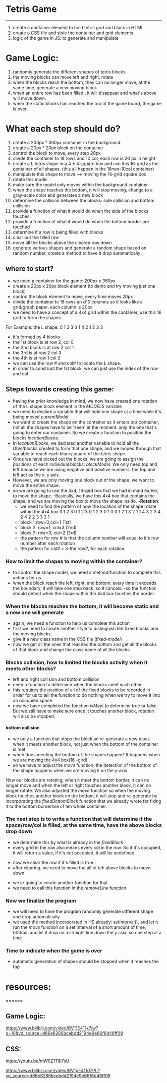 # Tetris Game
------
1. create a container element to hold tetris grid and block in HTML
2. create a CSS file and style the container and grid elements 
3. logic of the game in JS: to generate and manipulate

# Game Logic: 
1. randomly generate the different shapes of tetris blocks
2. the moving blocks can move left and right, rotate
3. when the blocks reach the bottom, they can no longer move, at the same time, generate a new moving block
4. when an entire row has been filled , it will disappear and what's above will move down. 
5. when the static blocks has reached the top of the game board, the game is over. 

# What each step should do?
1. create a 200px * 360px container in the background
2. create a 20px * 20px block on the container 
3. control the block to move, every step 20px
4. divide the container to 18 rows and 10 col, each row is 20 px in height 
5. create a L tetris shape in a 4 * 4 square box and use this 16-grid as the container of all shapes. (this all happen in the 18rwo-10col container)
6. manipulate this shape to move --> moving the 16-grid square box
7. rotate this model
8. make sure the model only moves within the background container
9. when the shape reaches the bottom, it will stop moving, change to a gray-scale color and generates a new block
10. determine the collision between the blocks: side collision and bottom collision
11. provide a function of what it would do when the side of the blocks touches.
12. provide a function of what it would do when the bottom border are touched
13. determine if a row is being filled with blocks 
14. clear out the filled row
15. move all the blocks above the cleared row down
16. generate various shapes and generate a random shape based on random number, create a method to have it drop automatically


## where to start?
- we need a container for the game: 200px x 360px
- create a 20px x 20px block element (to demo and try moving just one block)
- control the block element to move, every time moves 20px
- divide the container to 18 rows an d10 columns so it looks like a grid/graph paper. each column is 20px
- we need to have a concept of a 4x4 grid within the container, use this 16 grid to form the shapes


For Example: the L shape: 
   0 1 2 3
0
1      4
2  1 2 3
3

- it's formed by 4 blocks
- the 1st block is at row 2, col 0
- the 2nd block is at row 2 col 1
- the 3rd is at row 2 col 3
- the 4th is at row 1 col 2
- we can use the row # and col# to locate the L shape. 
- in order to construct the 1st block, we can just use the index of the row and col

## Steps towards creating this game:

- having the prior knowledge in mind, we now have created one rotation of the L shape block element in the *MODELS* variable 
- we need to declare a variable that will hold one shape at a time while it's being moved *currentModel*
- we want to create the shape on the container as it enters our container, not all the shapes have to be 'seen' at the moment. only the one that's going to enter our container. So we create a function to position the blocks *locationBlocks*. 
- In *locationBlocks*, we declared another variable to hold all the DIVs/blocks created to form that one shape, and we looped through that variable to reach each block/square of the tetris shape. 
- Once we have picked out the blocks, we are going to assign the positions of each individual blocks: *blockModel*. We only need top and left because we are using negative and positive numbers. the top and left act as the x, y axis. 
- However, we are only moving one block out of the shape. we want to move the entire shape. 
- so we are going to use the 4x4, 16-gird box that we had in mind earlier, to move the shape. 
-Basically, we have this 4x4 box that contains the shape, and we are moving the box to move the shape inside. 
-__Rotation__:
    - we need to find the pattern of how the location of the shape rotate within the 4x4 box
      0 1 2 3        0 1 2 3          0 1 2 3
    0   1          0                0 
    1   2          1   3 2 1        1   4 3
    2   3 4        2   4            2     2
    3              3                3     1
    - block 1:row=0;col=1 (1st)
    - block 2: row=1; col=3 (2nd)
    - block 3: row=3; col=2 (3rd)
    - the pattern for row # is that the column number will equal to it's row number after each rotation
    - the pattern for col# = 3-the row#, for each rotation

### How to limit the shapes to moving within the container?
- to control the shape model, we need a method/function to complete this actions for us. 
- when the block reach the left, right, and bottom, every time it exceeds the boundary, it will take one step back. so it cancels. 
-so the function should detect when the shape within the 4x4 box touches the border

### When the blocks reaches the bottom, it will become static and a new one will generate
- again, we need a function to help us complete this action
- first we need to create another style to distinguish teh fixed blocks and the moving blocks. 
- give it a new class name in the CSS file (*fixed-model*)
- now we get all the ones that reached the bottom and get all the blocks of that block and change the class name of all the blocks. 

### Blocks collision, how to limited the blocks activity when it meets other blocks?
- left and right collision and bottom collision
- need a function to determine when the blocks meet each other
- this requires the position of all of the fixed blocks to be recorded in order for us to tell the function to do nothing when we try to move it into an occupied space
- now we have completed the function *isMeet* to determine true or false. But we still have to make sure once it touches another block, rotation will also be stopped. 
#### bottom collision
- we only a function that stops the block an re-generate a new block when it meets another block, not just when the bottom of the container is met
- when does meeting the bottom of the shapes happen? It happens when we are moving the 4x4 box(16 -gird)
- so we have to adjust the *move* function, the detection of the bottom of the shape happens when we are moving it on the y-axis

Now our blocks are rotating, when it meet the bottom border, it can no longer move and when the left or right touches another block, it can no longer rotate. We also adjusted the *move* function so when the moving block touches another block on the bottom, it will stop and re-generate by incorporating the *fixedBottomBlock* function that we already wrote for fixing it to the bottom borderline of teh whole container. 

### The next step is to write a function that will determine if the space/row/col is filled, at the same time, have the above blocks drop down
- we determine this by what is already in the *fixedBlock* 
- every grid in the row also means every col in the row. So if it's occupied, it will return a value, if it's not occupied, it will be undefined. 
 * now we clear the row if it's filled is true 
 * after clearing, we need to move the all of teh above blocks to move down
 - we ar going to cerate another function for that
 - we need to call this function in the *removeLine* function

### Now we finalize the program
- we will need to have the program randomly generate different shape and drop automatically
- we used the method incorporated in HS already: setInterval(), and let it run the *move* function on a set interval of a short amount of time, 600ms. and let it drop on a straight line down the y asix. so one step at a time
### Time to indicate when the game is over
- automatic generation of shapes should be stopped when it reaches the top






# resources: 
======

## Game Logic:

https://www.bilibili.com/video/BV11E411x7jw?p=10&vd_source=d66e6286bcebdd2194e9e66f6d48ff09


## CSS:

https://youtu.be/mW0Z1T8l7sU

https://www.bilibili.com/video/BV1pF411d7PL?vd_source=d66e6286bcebdd2194e9e66f6d48ff09



